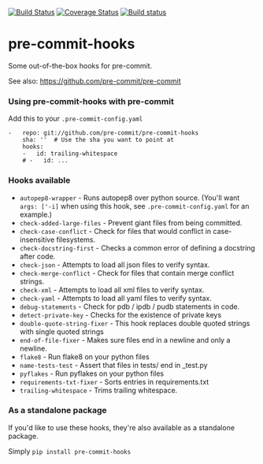 [![Build Status](https://travis-ci.org/pre-commit/pre-commit-hooks.svg?branch=master)](https://travis-ci.org/pre-commit/pre-commit-hooks)
[![Coverage Status](https://img.shields.io/coveralls/pre-commit/pre-commit-hooks.svg?branch=master)](https://coveralls.io/r/pre-commit/pre-commit-hooks)
[![Build status](https://ci.appveyor.com/api/projects/status/dfcpng35u4g0r0t1/branch/master?svg=true)](https://ci.appveyor.com/project/asottile/pre-commit-hooks/branch/master)

pre-commit-hooks
==========

Some out-of-the-box hooks for pre-commit.

See also: https://github.com/pre-commit/pre-commit


### Using pre-commit-hooks with pre-commit

Add this to your `.pre-commit-config.yaml`

    -   repo: git://github.com/pre-commit/pre-commit-hooks
        sha: ''  # Use the sha you want to point at
        hooks:
        -   id: trailing-whitespace
        # -   id: ...


### Hooks available

- `autopep8-wrapper` - Runs autopep8 over python source. (You'll want `args: ['-i]` when using this hook, see `.pre-commit-config.yaml` for an example.)
- `check-added-large-files` - Prevent giant files from being committed.
- `check-case-conflict` - Check for files that would conflict in case-insensitive filesystems.
- `check-docstring-first` - Checks a common error of defining a docstring after code.
- `check-json` - Attempts to load all json files to verify syntax.
- `check-merge-conflict` - Check for files that contain merge conflict strings.
- `check-xml` - Attempts to load all xml files to verify syntax.
- `check-yaml` - Attempts to load all yaml files to verify syntax.
- `debug-statements` - Check for pdb / ipdb / pudb statements in code.
- `detect-private-key` - Checks for the existence of private keys
- `double-quote-string-fixer` - This hook replaces double quoted strings with single quoted strings
- `end-of-file-fixer` - Makes sure files end in a newline and only a newline.
- `flake8` - Run flake8 on your python files
- `name-tests-test` - Assert that files in tests/ end in _test.py
- `pyflakes` - Run pyflakes on your python files
- `requirements-txt-fixer` - Sorts entries in requirements.txt
- `trailing-whitespace` - Trims trailing whitespace.

### As a standalone package

If you'd like to use these hooks, they're also available as a standalone
package.

Simply `pip install pre-commit-hooks`
